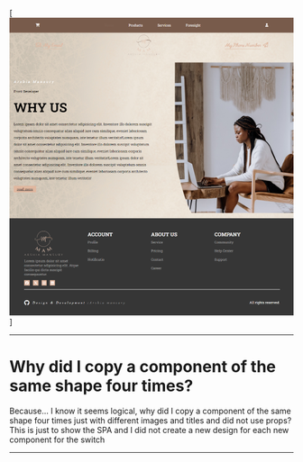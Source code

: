[![Main of Web](./main/src/assets/images/mainWeb.png)]

---

# Why did I copy a component of the same shape four times?
Because...
I know it seems logical, why did I copy a component of the same shape four times just with different images and titles and did not use props?
This is just to show the SPA and I did not create a new design for each new component for the switch

---
